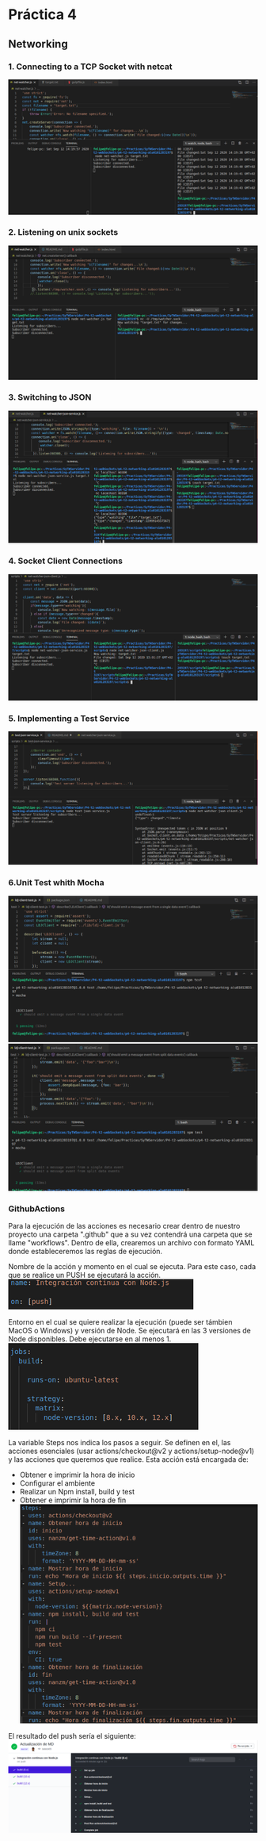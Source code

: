 # **Práctica 4**
## Networking

### 1. Connecting to a TCP Socket with netcat
![1](img/1.png)

### 2. Listening on unix sockets
![2](img/2.png)

### 3. Switching to JSON
![3](img/3.png)

### 4. Socket Client Connections
![4](img/4.png)

### 5. Implementing a Test Service
![5](img/5.png)

### 6.Unit Test whith Mocha
![6](img/6.png)
![7](img/7.png)

### GithubActions

Para la ejecución de las acciones es necesario crear dentro de nuestro proyecto una carpeta ".github" que a su vez contendrá una carpeta que se llame "workflows". Dentro de ella, crearemos un archivo con formato YAML donde estableceremos las reglas de ejecución.

Nombre de la acción y momento en el cual se ejecuta. Para este caso, cada que se realice un PUSH se ejecutará la acción.
![a1](img/a1.png)

Entorno en el cual se quiere realizar la ejecución (puede ser támbien MacOS o Windows) y versión de Node. Se ejecutará en las 3 versiones de Node disponibles. Debe ejecutarse en al menos 1.
![a2](img/a2.png)

La variable Steps nos indica los pasos a seguir. Se definen en el, las acciones esenciales (usar actions/checkout@v2 y actions/setup-node@v1) y las acciones que queremos que realice. Esta acción está encargada de:
- Obtener e imprimir la hora de inicio
- Configurar el ambiente
- Realizar un Npm install, build y test
- Obtener e imprimir la hora de fin
![a3](img/a3.png)

El resultado del push sería el siguiente:
![a4](img/a4.png)

